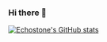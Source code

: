 ### Hi there 👋

[![Echostone's GitHub stats](https://github-readme-stats.vercel.app/api?username=anuraghazra)](https://github.com/anuraghazra/github-readme-stats)

<!--
**EchoStone1101/EchoStone1101** is a ✨ _special_ ✨ repository because its `README.md` (this file) appears on your GitHub profile.

Here are some ideas to get you started:

- 🔭 I’m currently working on ...
- 🌱 I’m currently learning ...
- 👯 I’m looking to collaborate on ...
- 🤔 I’m looking for help with ...
- 💬 Ask me about ...
- 📫 How to reach me: ...
- 😄 Pronouns: ...
- ⚡ Fun fact: ...
-->
